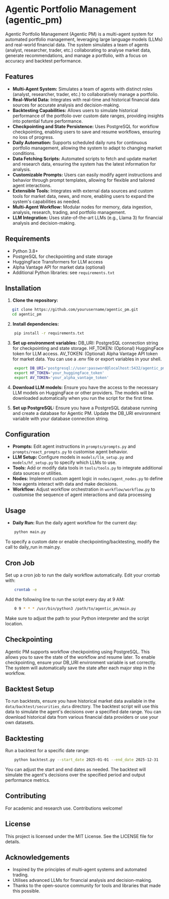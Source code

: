 # Agentic Portfolio Management (agentic_pm)

Agentic Portfolio Management (Agentic PM) is a multi-agent system for automated portfolio management, leveraging large language models (LLMs) and real-world financial data. The system simulates a team of agents (analyst, researcher, trader, etc.) collaborating to analyse market data, generate recommendations, and manage a portfolio, with a focus on accuracy and backtest performance.

## Features

- **Multi-Agent System:** Simulates a team of agents with distinct roles (analyst, researcher, trader, etc.) to collaboratively manage a portfolio.
- **Real-World Data:** Integrates with real-time and historical financial data sources for accurate analysis and decision-making.
- **Backtesting Capabilities:** Allows users to simulate historical performance of the portfolio over custom date ranges, providing insights into potential future performance.
- **Checkpointing and State Persistence:** Uses PostgreSQL for workflow checkpointing, enabling users to save and resume workflows, ensuring no loss of progress.
- **Daily Automation:** Supports scheduled daily runs for continuous portfolio management, allowing the system to adapt to changing market conditions.
- **Data Fetching Scripts:** Automated scripts to fetch and update market and research data, ensuring the system has the latest information for analysis.
- **Customizable Prompts:** Users can easily modify agent instructions and behavior through prompt templates, allowing for flexible and tailored agent interactions.
- **Extensible Tools:** Integrates with external data sources and custom tools for market data, news, and more, enabling users to expand the system's capabilities as needed.
- **Multi-Agent Workflow:** Modular nodes for memory, data ingestion, analysis, research, trading, and portfolio management.
- **LLM Integration:** Uses state-of-the-art LLMs (e.g., Llama 3) for financial analysis and decision-making.

## Requirements

- Python 3.8+
- PostgreSQL for checkpointing and state storage
- HuggingFace Transformers for LLM access
- Alpha Vantage API for market data (optional)
- Additional Python libraries: see `requirements.txt`

## Installation

1. **Clone the repository:**
```sh
   git clone https://github.com/yourusername/agentic_pm.git
   cd agentic_pm
```
2. **Install dependencies:**
```sh
    pip install -r requirements.txt
```
3. **Set up environment variables:**
DB_URI: PostgreSQL connection string for checkpointing and state storage.
HF_TOKEN: (Optional) HuggingFace token for LLM access.
AV_TOKEN: (Optional) Alpha Vantage API token for market data.
You can use a .env file or export variables in your shell.
```sh
    export DB_URI='postgresql://user:password@localhost:5432/agentic_pm'
    export HF_TOKEN='your_huggingface_token'
    export AV_TOKEN='your_alpha_vantage_token'
```

4. **Download LLM models:**
Ensure you have the access to the necessary LLM models on HuggingFace or other providers. The models will be downloaded automatically when you run the script for the first time.

5. **Set up PostgreSQL:**
Ensure you have a PostgreSQL database running and create a database for Agentic PM. Update the DB_URI environment variable with your database connection string.

## Configuration

- **Prompts:** Edit agent instructions in `prompts/prompts.py` and `prompts/react_prompts.py` to customise agent behavior.
- **LLM Setup:** Configure models in `models/llm_setup.py` and `models/hf_setup.py` to specify which LLMs to use.
- **Tools:** Add or modify data tools in `tools/tools.py` to integrate additional data sources or utilities.
- **Nodes:** Implement custom agent logic in `nodes/agent_nodes.py` to define how agents interact with data and make decisions.
- **Workflow:** Adjust workflow orchestration in `workflow/workflow.py` to customise the sequence of agent interactions and data processing

## Usage

- **Daily Run:** Run the daily agent workflow for the current day:
```sh
    python main.py
```
To specify a custom date or enable checkpointing/backtesting, modify the call to daily_run in main.py.

## Cron Job

Set up a cron job to run the daily workflow automatically. Edit your crontab with:
```sh
    crontab -e
```
Add the following line to run the script every day at 9 AM:
```sh
    0 9 * * * /usr/bin/python3 /path/to/agentic_pm/main.py
```
Make sure to adjust the path to your Python interpreter and the script location.

## Checkpointing

Agentic PM supports workflow checkpointing using PostgreSQL. This allows you to save the state of the workflow and resume later. To enable checkpointing, ensure your DB_URI environment variable is set correctly. The system will automatically save the state after each major step in the workflow.

## Backtest Setup

To run backtests, ensure you have historical market data available in the `data/backtest/securities_data` directory. The backtest script will use this data to simulate the agent's decisions over a specified date range. You can download historical data from various financial data providers or use your own datasets.

## Backtesting

Run a backtest for a specific date range:
```sh
    python backtest.py --start_date 2025-01-01 --end_date 2025-12-31
```
You can adjust the start and end dates as needed. The backtest will simulate the agent's decisions over the specified period and output performance metrics.

## Contributing

For academic and research use. Contributions welcome!

## License

This project is licensed under the MIT License. See the LICENSE file for details.

## Acknowledgements

- Inspired by the principles of multi-agent systems and automated trading.
- Utilises advanced LLMs for financial analysis and decision-making.
- Thanks to the open-source community for tools and libraries that made this possible.